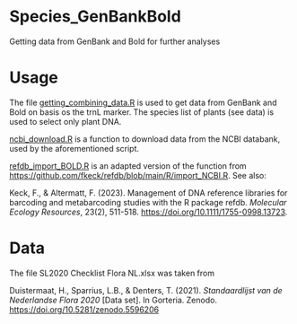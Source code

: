 # Species_GenBankBold

Getting data from GenBank and Bold for further analyses

# Usage

The file [getting_combining_data.R](https://github.com/RonaldVisser/Species_GenBankBold/blob/main/getting_combining_data.R) is used to get data from GenBank and Bold on basis os the trnL marker. The species list of plants (see data) is used to select only plant DNA.

[ncbi_download.R](https://github.com/RonaldVisser/Species_GenBankBold/blob/main/ncbi_download.R) is a function to download data from the NCBI databank, used by the aforementioned script.

[refdb_import_BOLD.R](https://github.com/RonaldVisser/Species_GenBankBold/blob/main/refdb_import_BOLD.R) is an adapted version of the function from <https://github.com/fkeck/refdb/blob/main/R/import_NCBI.R>. See also:

Keck, F., & Altermatt, F. (2023). Management of DNA reference libraries for barcoding and metabarcoding studies with the R package refdb. *Molecular Ecology Resources*, 23(2), 511-518. <https://doi.org/10.1111/1755-0998.13723>.

# Data

The file SL2020 Checklist Flora NL.xlsx was taken from

Duistermaat, H., Sparrius, L.B., & Denters, T. (2021). *Standaardlijst van de Nederlandse Flora 2020* [Data set]. In Gorteria. Zenodo. <https://doi.org/10.5281/zenodo.5596206>
